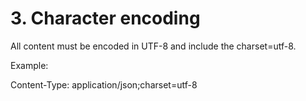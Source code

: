 # 3. Character encoding

All content must be encoded in UTF-8 and include the charset=utf-8.  
  
Example:

Content-Type: application/json;charset=utf-8